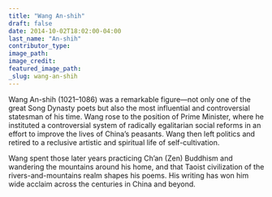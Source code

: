 ```yaml
---
title: "Wang An-shih"
draft: false
date: 2014-10-02T18:02:00-04:00
last_name: "An-shih"
contributor_type:
image_path:
image_credit:
featured_image_path:
_slug: wang-an-shih
---
```


Wang An-shih (1021–1086) was a remarkable figure—not only one of the great Song Dynasty poets but also the most influential and controversial statesman of his time. Wang rose to the position of Prime Minister, where he instituted a controversial system of radically egalitarian social reforms in an effort to improve the lives of China’s peasants. Wang then left politics and retired to a reclusive artistic and spiritual life of self-cultivation. 

Wang spent those later years practicing Ch’an (Zen) Buddhism and wandering the mountains around his home, and that Taoist civilization of the rivers-and-mountains realm shapes his poems. His writing has won him wide acclaim across the centuries in China and beyond. 


